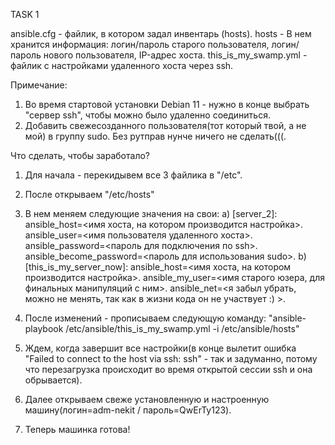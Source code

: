 TASK 1

ansible.cfg - файлик, в котором задал инвентарь (hosts).
hosts - В нем хранится информация: логин/пароль старого пользователя, логин/пароль нового пользователя, IP-адрес хоста.
this_is_my_swamp.yml - файлик с настройками удаленного хоста через ssh.

Примечание:
1) Во время стартовой установки Debian 11 - нужно в конце выбрать "сервер ssh", чтобы можно было удаленно соединиться.
2) Добавить свежесозданного пользователя(тот который твой, а не мой) в группу sudo. Без рутправ нунче ничего не сделать(((.

Что сделать, чтобы заработало?
1) Для начала - перекидывем все 3 файлика в "/etc".
2) После открываем "/etc/hosts"
3) В нем меняем следующие значения на свои:
   а) [server_2]:
      ansible_host=<имя хоста, на котором производится настройка>.
      ansible_user=<имя пользователя удаленного хоста>.
      ansible_password=<пароль для подключения по ssh>.
      ansible_become_password=<пароль для использования sudo>.
   b) [this_is_my_server_now]:
      ansible_host=<имя хоста, на котором производится настройка>.
      ansible_my_user=<имя старого юзера, для финальных манипуляций с ним>.
      ansible_net=<я забыл убрать, можно не менять, так как в жизни кода он не участвует :) >.

4) После изменений - прописываем следующую команду: "ansible-playbook /etc/ansible/this_is_my_swamp.yml -i /etc/ansible/hosts"
5) Ждем, когда завершит все настройки(в конце вылетит ошибка "Failed to connect to the host via ssh: ssh" - так и задуманно, потому что перезагрузка происходит во время открытой сессии ssh и она обрывается).
6) Далее открываем свеже установленную и настроенную машину(логин=adm-nekit / пароль=QwErTy123).
7) Теперь машинка готова!
